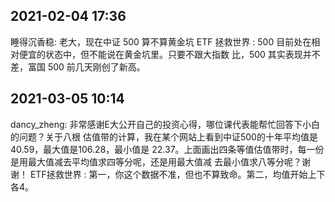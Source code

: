 ## 2021-02-04 17:36

睡得沉香稳: 老大，现在中证 500 算不算黄金坑
ETF 拯救世界 : 500 目前处在相对便宜的状态中，但不能说在黄金坑里。只要不跟大指数
比，500 其实表现并不差，富国 500 前几天刚创了新高。

##  2021-03-05 10:14

dancy_zheng: 非常感谢E大公开自己的投资心得，哪位课代表能帮忙回答下小白的问题？关于八根
估值带的计算，我在某个网站上看到中证500的十年平均值是40.59，最大值是106.28，最小值是
22.37。上面画出四条等值估值带时，每一份是用最大值减去平均值求四等分呢，还是用最大值减
去最小值求八等分呢？谢谢！
ETF拯救世界  : 第一，你这个数据不准，但也不算致命。第二，均值开始上下各4。

